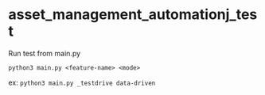 # asset_management_automationj_test

Run test from main.py
```
python3 main.py <feature-name> <mode>
```
ex: ```python3 main.py _testdrive data-driven```
